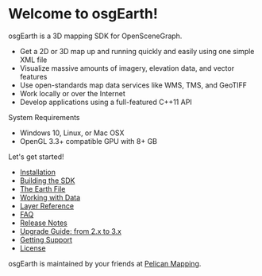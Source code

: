 # Welcome to osgEarth!

osgEarth is a 3D mapping SDK for OpenSceneGraph.

* Get a 2D or 3D map up and running quickly and easily using one simple XML file
* Visualize massive amounts of imagery, elevation data, and vector features
* Use open-standards map data services like WMS, TMS, and GeoTIFF
* Work locally or over the Internet
* Develop applications using a full-featured C++11 API

System Requirements

* Windows 10, Linux, or Mac OSX
* OpenGL 3.3+ compatible GPU with 8+ GB

Let's get started!

* [Installation](install.md)
* [Building the SDK](build.md)
* [The Earth File](earthfile.md)
* [Working with Data](data.md)
* [Layer Reference](layers.md)
* [FAQ](faq.md)
* [Release Notes](releasenotes.md)
* [Upgrade Guide: from 2.x to 3.x](3.0_upgrade_guide.md)
* [Getting Support](support.md)
* [License](license.md)



osgEarth is maintained by your friends at [Pelican Mapping](http://pelicanmapping.com).